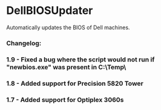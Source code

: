 # DellBIOSUpdater
Automatically updates the BIOS of Dell machines.

### Changelog: 
### 1.9 - Fixed a bug where the script would not run if "newbios.exe" was present in C:\Temp\
### 1.8 - Added support for Precision 5820 Tower
### 1.7 - Added support for Optiplex 3060s
